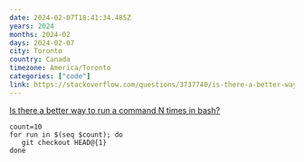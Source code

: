 ```yaml
---
date: 2024-02-07T18:41:34.485Z
years: 2024
months: 2024-02
days: 2024-02-07
city: Toronto
country: Canada
timezone: America/Toronto
categories: ["code"]
link: https://stackoverflow.com/questions/3737740/is-there-a-better-way-to-run-a-command-n-times-in-bash
---
```

[Is there a better way to run a command N times in bash?](https://stackoverflow.com/questions/3737740/is-there-a-better-way-to-run-a-command-n-times-in-bash)

```
count=10
for run in $(seq $count); do
   git checkout HEAD@{1}
done
```

